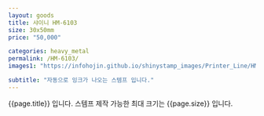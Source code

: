 ```yaml
---
layout: goods
title: 샤이니 HM-6103
size: 30x50mm
price: "50,000"

categories: heavy_metal
permalink: /HM-6103/
images1: "https://infohojin.github.io/shinystamp_images/Printer_Line/HM-6103/HM-6103_1.jpg"

subtitle: "자동으로 잉크가 나오는 스템프 입니다."
---
```


{{page.title}} 입니다. 스템프 제작 가능한 최대 크기는 {{page.size}} 입니다.